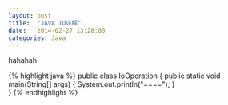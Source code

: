 ```yaml
---
layout: post
title:  "JAVA IO详解"
date:   2014-02-27 13:28:00
categories: Java
---
```


hahahah

{% highlight java %}
public class IoOperation {
	public static void main(String[] args) {
		System.out.println("====");
	}	
}
{% endhighlight %}